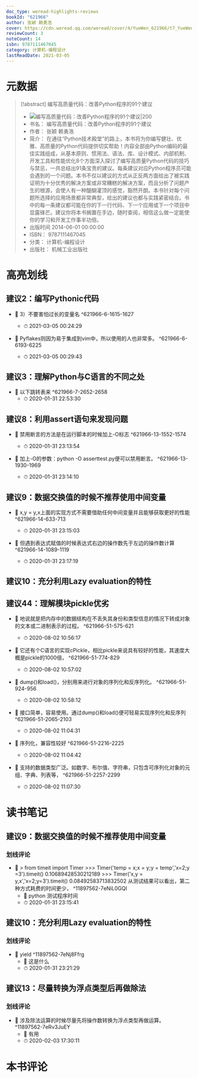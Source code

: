 ```yaml
---
doc_type: weread-highlights-reviews
bookId: "621966"
author: 张颖 赖勇浩
cover: https://cdn.weread.qq.com/weread/cover/4/YueWen_621966/t7_YueWen_621966.jpg
reviewCount: 3
noteCount: 14
isbn: 9787111467045
category: 计算机-编程设计
lastReadDate: 2021-03-05
---
```

# 元数据
> [!abstract] 编写高质量代码：改善Python程序的91个建议
> - ![ 编写高质量代码：改善Python程序的91个建议|200](https://cdn.weread.qq.com/weread/cover/4/YueWen_621966/t7_YueWen_621966.jpg)
> - 书名： 编写高质量代码：改善Python程序的91个建议
> - 作者： 张颖 赖勇浩
> - 简介： 在通往“Python技术殿堂”的路上，本书将为你编写健壮、优雅、高质量的Python代码提供切实帮助！内容全部由Python编码的最佳实践组成，从基本原则、惯用法、语法、库、设计模式、内部机制、开发工具和性能优化8个方面深入探讨了编写高质量Python代码的技巧与禁忌，一共总结出91条宝贵的建议。每条建议对应Python程序员可能会遇到的一个问题。本书不仅以建议的方式从正反两方面给出了被实践证明为十分优秀的解决方案或非常糟糕的解决方案，而且分析了问题产生的根源，会使人有一种醍醐灌顶的感觉，豁然开朗。本书针对每个问题所选择的应用场景都非常典型，给出的建议也都与实践紧密结合。书中的每一条建议都可能在你的下一行代码、下一个应用或下一个项目中显露锋芒。建议你将本书搁置在手边，随时查阅，相信这么做一定能使你的学习和开发工作事半功倍。
> - 出版时间 2014-06-01 00:00:00
> - ISBN： 9787111467045
> - 分类： 计算机-编程设计
> - 出版社： 机械工业出版社

# 高亮划线

## 建议2：编写Pythonic代码


- 📌 3）不要害怕过长的变量名 ^621966-6-1615-1627
    - ⏱ 2021-03-05 00:24:29 

- 📌 Pyflakes则因为易于集成到vim中，所以使用的人也非常多。 ^621966-6-6193-6225
    - ⏱ 2021-03-05 00:29:43 
## 建议3：理解Python与C语言的不同之处


- 📌 以下跳转表来 ^621966-7-2652-2658
    - ⏱ 2020-01-31 22:53:30 
## 建议8：利用assert语句来发现问题


- 📌 禁用断言的方法是在运行脚本的时候加上-O标志 ^621966-13-1552-1574
    - ⏱ 2020-01-31 23:13:54 

- 📌 加上-O的参数：python -O asserttest.py便可以禁用断言。 ^621966-13-1930-1969
    - ⏱ 2020-01-31 23:14:10 
## 建议9：数据交换值的时候不推荐使用中间变量


- 📌 x,y = y,x上面的实现方式不需要借助任何中间变量并且能够获取更好的性能 ^621966-14-633-713
    - ⏱ 2020-01-31 23:15:03 

- 📌 但遇到表达式赋值的时候表达式右边的操作数先于左边的操作数计算 ^621966-14-1089-1119
    - ⏱ 2020-01-31 23:17:19 
## 建议10：充分利用Lazy evaluation的特性

 
## 建议44：理解模块pickle优劣


- 📌 地说就是把内存中的数据结构在不丢失其身份和类型信息的情况下转成对象的文本或二进制表示的过程。 ^621966-51-575-621
    - ⏱ 2020-08-02 10:56:17 

- 📌 它还有个C语言的实现cPickle，相比pickle来说具有较好的性能，其速度大概是pickle的1000倍， ^621966-51-774-829
    - ⏱ 2020-08-02 10:57:02 

- 📌 dump()和load()，分别用来进行对象的序列化和反序列化。 ^621966-51-924-956
    - ⏱ 2020-08-02 10:58:12 

- 📌 接口简单，容易使用。通过dump()和load()便可轻易实现序列化和反序列 ^621966-51-2065-2103
    - ⏱ 2020-08-02 11:04:31 

- 📌 序列化，兼容性较好 ^621966-51-2216-2225
    - ⏱ 2020-08-02 11:04:42 

- 📌 支持的数据类型广泛。如数字、布尔值、字符串，只包含可序列化对象的元组、字典、列表等， ^621966-51-2257-2299
    - ⏱ 2020-08-02 11:07:30 
# 读书笔记

## 建议9：数据交换值的时候不推荐使用中间变量

### 划线评论
- 📌 > from timeit import Timer >>> Timer('temp = x;x = y;y = temp','x=2;y =3').timeit() 0.10689428530212189 >>> Timer('x,y = y,x','x=2;y=3').timeit() 0.08492583713832502
从测试结果可以看出，第二种方式耗费的时间更少，  ^11897562-7eNiL0GQI
    - 💭 python 测试程序时间
    - ⏱ 2020-01-31 23:15:41
   
## 建议10：充分利用Lazy evaluation的特性

### 划线评论
- 📌 yield  ^11897562-7eNj8Ffrg
    - 💭 这是什么
    - ⏱ 2020-01-31 23:21:29
   
## 建议13：尽量转换为浮点类型后再做除法

### 划线评论
- 📌 涉及除法运算的时候尽量先将操作数转换为浮点类型再做运算。  ^11897562-7eRv3JuEY
    - 💭 有用
    - ⏱ 2020-02-03 17:30:11
   
# 本书评论
